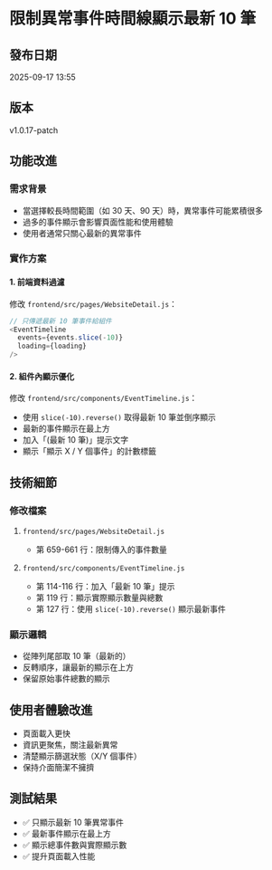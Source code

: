# 限制異常事件時間線顯示最新 10 筆

## 發布日期
2025-09-17 13:55

## 版本
v1.0.17-patch

## 功能改進

### 需求背景
- 當選擇較長時間範圍（如 30 天、90 天）時，異常事件可能累積很多
- 過多的事件顯示會影響頁面性能和使用體驗
- 使用者通常只關心最新的異常事件

### 實作方案

#### 1. 前端資料過濾
修改 `frontend/src/pages/WebsiteDetail.js`：
```javascript
// 只傳遞最新 10 筆事件給組件
<EventTimeline
  events={events.slice(-10)}
  loading={loading}
/>
```

#### 2. 組件內顯示優化
修改 `frontend/src/components/EventTimeline.js`：
- 使用 `slice(-10).reverse()` 取得最新 10 筆並倒序顯示
- 最新的事件顯示在最上方
- 加入「(最新 10 筆)」提示文字
- 顯示「顯示 X / Y 個事件」的計數標籤

## 技術細節

### 修改檔案
1. `frontend/src/pages/WebsiteDetail.js`
   - 第 659-661 行：限制傳入的事件數量

2. `frontend/src/components/EventTimeline.js`
   - 第 114-116 行：加入「最新 10 筆」提示
   - 第 119 行：顯示實際顯示數量與總數
   - 第 127 行：使用 `slice(-10).reverse()` 顯示最新事件

### 顯示邏輯
- 從陣列尾部取 10 筆（最新的）
- 反轉順序，讓最新的顯示在上方
- 保留原始事件總數的顯示

## 使用者體驗改進
- 頁面載入更快
- 資訊更聚焦，關注最新異常
- 清楚顯示篩選狀態（X/Y 個事件）
- 保持介面簡潔不擁擠

## 測試結果
- ✅ 只顯示最新 10 筆異常事件
- ✅ 最新事件顯示在最上方
- ✅ 顯示總事件數與實際顯示數
- ✅ 提升頁面載入性能